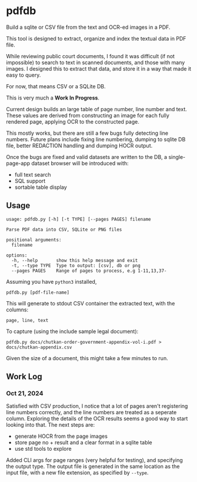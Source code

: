 # pdfdb

Build a sqlite or CSV file from the text and OCR-ed images in a PDF.

This tool is designed to extract, organize and index the textual data in PDF file.

While reviewing public court documents, I found it was difficult (if not impossible) to search to text in scanned documents, and those with many images. I designed this to extract that data, and store it in a way that made it easy to query.

For now, that means CSV or a SQLite DB.

This is very much a **Work In Progress**.

Current design builds an large table of page number, line number and text. These values are derived from constructing an image for each fully rendered page, applying OCR to the constructed page.

This mostly works, but there are still a few bugs fully detecting line numbers. Future plans include fixing line numbering, dumping to sqlite DB file, better REDACTION handling and dumping
HOCR output.

Once the bugs are fixed and valid datasets are written to the DB, a single-page-app dataset browser will be introduced with:
- full text search
- SQL support
- sortable table display

## Usage
```
usage: pdfdb.py [-h] [-t TYPE] [--pages PAGES] filename

Parse PDF data into CSV, SQLite or PNG files

positional arguments:
  filename

options:
  -h, --help       show this help message and exit
  -t, --type TYPE  Type to output: [csv], db or png
  --pages PAGES    Range of pages to process, e.g 1-11,13,37-
```

Assuming you have `python3` installed,
```
pdfdb.py [pdf-file-name]
```

This will generate to stdout CSV container the extracted text, with the columns:
```
page, line, text
```

To capture (using the include sample legal document):
```
pdfdb.py docs/chutkan-order-government-appendix-vol-i.pdf > docs/chutkan-appendix.csv
```

Given the size of a document, this might take a few minutes to run.

## Work Log

### Oct 21, 2024

Satisfied with CSV production, I notice that a lot of pages aren't registering line numbers correctly, and the line numbers are treated as a seperate column. Exploring the details of the OCR results seems a good way to start looking into that. The next steps are:
- generate HOCR from the page images
- store page no + result and a clear format in a sqlite table
- use std tools to explore

Added CLI args for page ranges (very helpful for testing), and specifying the output type. The output file is generated in the same location as the input file, with a new file extension, as specified by `--type`.